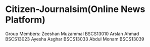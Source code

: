 # Citizen-Journalsim(Online News Platform)

Group Members:
Zeeshan Muzammal  BSCS13010
Arslan Ahmad      BSCS13023
Ayesha Asghar     BSCS13033
Abdul Monam       BSCS13039
